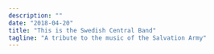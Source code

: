 ```yaml
---
description: ""
date: "2018-04-20"
title: "This is the Swedish Central Band"
tagline: "A tribute to the music of the Salvation Army"
---
```


